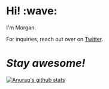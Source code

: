 <h1 align='left'> Hi! :wave:</h1>
<p align='left'>
I'm Morgan.
</p>
<p align='left'>For inquiries, reach out over on <a href="https://twitter.com/MTDevOps">Twitter</a>.</p>

<h1 align='left'><i>Stay awesome!</i></h1>

[![Anurag's github stats](https://github-readme-stats.vercel.app/api?username=travis-md&count_private=true&theme=prussian&show_icons=true&align=center)](https://www.symmetricaconsultants.com/)



<!--
[![Top Langs](https://github-readme-stats.vercel.app/api/top-langs/?username=travis-md&layout=compact&theme=prussian)](https://www.symmetricaconsultants.com/)
-->
<!--
**travis-md/travis-md** is a ✨ _special_ ✨ repository because its `README.md` (this file) appears on your GitHub profile.

Here are some ideas to get you started:

- 🔭 I’m currently working on ...
- 🌱 I’m currently learning ...
- 👯 I’m looking to collaborate on ...
- 🤔 I’m looking for help with ...
- 💬 Ask me about ...
- 📫 How to reach me: ...
- 😄 Pronouns: ...
- ⚡ Fun fact: ...
-->
